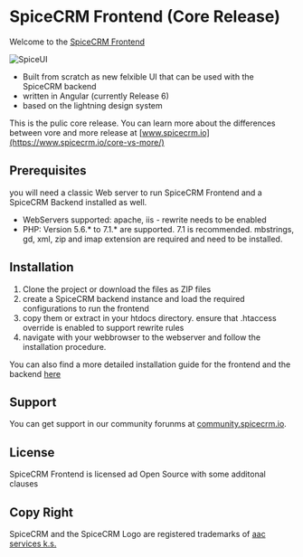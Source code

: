 # SpiceCRM Frontend (Core Release)

Welcome to the [SpiceCRM Frontend](https://www.spicecrm.io/spicecrmfrontend)

![SpiceUI](https://www.spicecrm.io/wp-content/uploads/2018/10/dashboards.png)

* Built from scratch as new felxible UI that can be used with the SpiceCRM backend
* written in Angular (currently Release 6)
* based on the lightning design system

This is the pulic core release. You can learn more about the differences between vore and more release at [www.spicecrm.io](https://www.spicecrm.io/core-vs-more/)

## Prerequisites

you will need a classic Web server to run SpiceCRM Frontend and a SpiceCRM Backend installed as well.
* WebServers supported: apache, iis - rewrite needs to be enabled
* PHP: Version 5.6.* to 7.1.* are supported. 7.1 is recommended. mbstrings, gd, xml, zip and imap extension are required and need to be installed. 

## Installation

1. Clone the project or download the files as ZIP files
2. create a SpiceCRM backend instance and load the required configurations to run the frontend
3. copy them or extract in your htdocs directory. ensure that .htaccess override is enabled to support rewrite rules
4. navigate with your webbrowser to the webserver and follow the installation procedure. 

You can also find a more detailed installation guide for the frontend and the backend [here](https://www.spicecrm.io/download/spicecrm-installation-guide)

## Support

You can get support in our community forunms at [community.spicecrm.io](https://community.spicecrm.io).

## License

SpiceCRM Frontend is licensed ad Open Source with some additonal clauses

## Copy Right

SpiceCRM and the SpiceCRM Logo are registered trademarks of [aac services k.s.](https://www.spicecrm.io/about-aacspicecrm)

